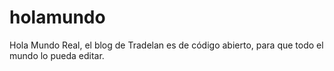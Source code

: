 # holamundo
Hola Mundo Real, el blog de Tradelan es de código abierto, para que todo el mundo lo pueda editar.
